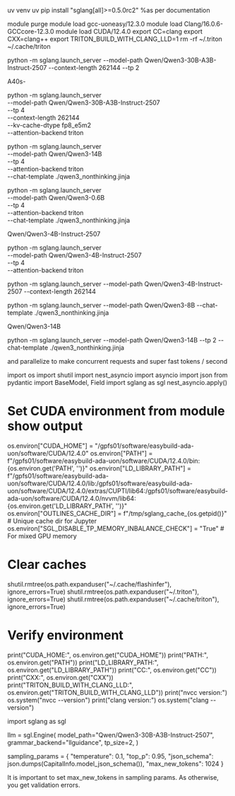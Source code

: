 uv venv
uv pip install "sglang[all]>=0.5.0rc2" %as per documentation


module purge
module load gcc-uoneasy/12.3.0
module load Clang/16.0.6-GCCcore-12.3.0
module load CUDA/12.4.0
export CC=clang
export CXX=clang++
export TRITON_BUILD_WITH_CLANG_LLD=1
rm -rf ~/.triton ~/.cache/triton

python -m sglang.launch_server --model-path Qwen/Qwen3-30B-A3B-Instruct-2507 --context-length 262144 --tp 2

A40s-

python -m sglang.launch_server \
  --model-path Qwen/Qwen3-30B-A3B-Instruct-2507 \
  --tp 4 \
  --context-length 262144 \
  --kv-cache-dtype fp8_e5m2 \
  --attention-backend triton


  python -m sglang.launch_server \
  --model-path Qwen/Qwen3-14B \
  --tp 4 \
  --attention-backend triton \
  --chat-template ./qwen3_nonthinking.jinja




  python -m sglang.launch_server \
  --model-path Qwen/Qwen3-0.6B \
  --tp 4 \
  --attention-backend triton \
  --chat-template ./qwen3_nonthinking.jinja

Qwen/Qwen3-4B-Instruct-2507

  python -m sglang.launch_server \
  --model-path Qwen/Qwen3-4B-Instruct-2507 \
  --tp 4 \
  --attention-backend triton


python -m sglang.launch_server --model-path Qwen/Qwen3-4B-Instruct-2507 --context-length 262144

python -m sglang.launch_server --model-path Qwen/Qwen3-8B --chat-template ./qwen3_nonthinking.jinja

Qwen/Qwen3-14B

python -m sglang.launch_server --model-path Qwen/Qwen3-14B --tp 2 --chat-template ./qwen3_nonthinking.jinja


and parallelize to make concurrent requests and super fast tokens / second

import os
import shutil
import nest_asyncio
import asyncio
import json
from pydantic import BaseModel, Field
import sglang as sgl
nest_asyncio.apply()
# Set CUDA environment from module show output
os.environ["CUDA_HOME"] = "/gpfs01/software/easybuild-ada-uon/software/CUDA/12.4.0"
os.environ["PATH"] = f"/gpfs01/software/easybuild-ada-uon/software/CUDA/12.4.0/bin:{os.environ.get('PATH', '')}"
os.environ["LD_LIBRARY_PATH"] = f"/gpfs01/software/easybuild-ada-uon/software/CUDA/12.4.0/lib:/gpfs01/software/easybuild-ada-uon/software/CUDA/12.4.0/extras/CUPTI/lib64:/gpfs01/software/easybuild-ada-uon/software/CUDA/12.4.0/nvvm/lib64:{os.environ.get('LD_LIBRARY_PATH', '')}"
os.environ["OUTLINES_CACHE_DIR"] = f"/tmp/sglang_cache_{os.getpid()}"  # Unique cache dir for Jupyter
os.environ["SGL_DISABLE_TP_MEMORY_INBALANCE_CHECK"] = "True"  # For mixed GPU memory

# Clear caches
shutil.rmtree(os.path.expanduser("~/.cache/flashinfer"), ignore_errors=True)
shutil.rmtree(os.path.expanduser("~/.triton"), ignore_errors=True)
shutil.rmtree(os.path.expanduser("~/.cache/triton"), ignore_errors=True)

# Verify environment
print("CUDA_HOME:", os.environ.get("CUDA_HOME"))
print("PATH:", os.environ.get("PATH"))
print("LD_LIBRARY_PATH:", os.environ.get("LD_LIBRARY_PATH"))
print("CC:", os.environ.get("CC"))
print("CXX:", os.environ.get("CXX"))
print("TRITON_BUILD_WITH_CLANG_LLD:", os.environ.get("TRITON_BUILD_WITH_CLANG_LLD"))
print("nvcc version:")
os.system("nvcc --version")
print("clang version:")
os.system("clang --version")

import sglang as sgl

llm = sgl.Engine(
    model_path="Qwen/Qwen3-30B-A3B-Instruct-2507", grammar_backend="llguidance", tp_size=2, 
)

sampling_params = {
    "temperature": 0.1,
    "top_p": 0.95,
    "json_schema": json.dumps(CapitalInfo.model_json_schema()),
    "max_new_tokens": 1024
}


It is important to set max_new_tokens in sampling params. As otherwise, you get validation errors.